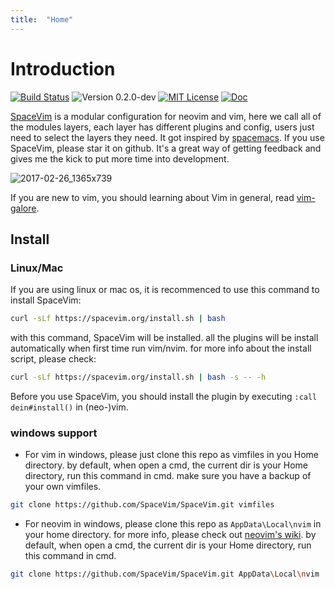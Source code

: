 ```yaml
---
title:  "Home"
---
```


# Introduction

[![Build Status](https://travis-ci.org/SpaceVim/SpaceVim.svg?branch=dev)](https://travis-ci.org/SpaceVim/SpaceVim)
![Version 0.2.0-dev](https://img.shields.io/badge/version-0.2.0--dev-yellow.svg?style=flat-square)
[![MIT License](https://img.shields.io/badge/license-MIT-blue.svg?style=flat-square)](https://raw.githubusercontent.com/SpaceVim/SpaceVim/dev/LICENSE)
[![Doc](https://img.shields.io/badge/doc-%3Ah%20SpaceVim-orange.svg?style=flat-square)](https://raw.githubusercontent.com/SpaceVim/SpaceVim/dev/doc/SpaceVim.txt)

[SpaceVim](https://github.com/SpaceVim/SpaceVim) is a modular configuration for neovim and vim, 
here we call all of the modules layers, each layer has different plugins and config, users just need
to select the layers they need. It got inspired by [spacemacs](https://github.com/syl20bnr/spacemacs). If you use SpaceVim,
please star it on github. It's a great way of getting feedback and gives me the kick to
put more time into development.

![2017-02-26_1365x739](https://cloud.githubusercontent.com/assets/13142418/23339920/590f2e9a-fc67-11e6-99ec-794f79ba0902.png)

If you are new to vim, you should learning about Vim in general, read [vim-galore](https://github.com/mhinz/vim-galore).

## Install

### Linux/Mac

If you are using linux or mac os, it is recommenced to use this command to install SpaceVim:

```sh
curl -sLf https://spacevim.org/install.sh | bash
```
with this command, SpaceVim will be installed. all the plugins will be install automatically when first time run vim/nvim.
for more info about the install script, please check:

```sh
curl -sLf https://spacevim.org/install.sh | bash -s -- -h
```

Before you use SpaceVim, you should install the plugin by executing `:call dein#install()` in (neo-)vim.

### windows support

- For vim in windows, please just clone this repo as vimfiles in you Home directory.
    by default, when open a cmd, the current dir is your Home directory, run this command in cmd.
    make sure you have a backup of your own vimfiles.

```sh
git clone https://github.com/SpaceVim/SpaceVim.git vimfiles
```

- For neovim in windows, please clone this repo as `AppData\Local\nvim` in your home directory.
    for more info, please check out [neovim's wiki](https://github.com/neovim/neovim/wiki/Installing-Neovim).
    by default, when open a cmd, the current dir is your Home directory, run this command in cmd.

```sh
git clone https://github.com/SpaceVim/SpaceVim.git AppData\Local\nvim
```
